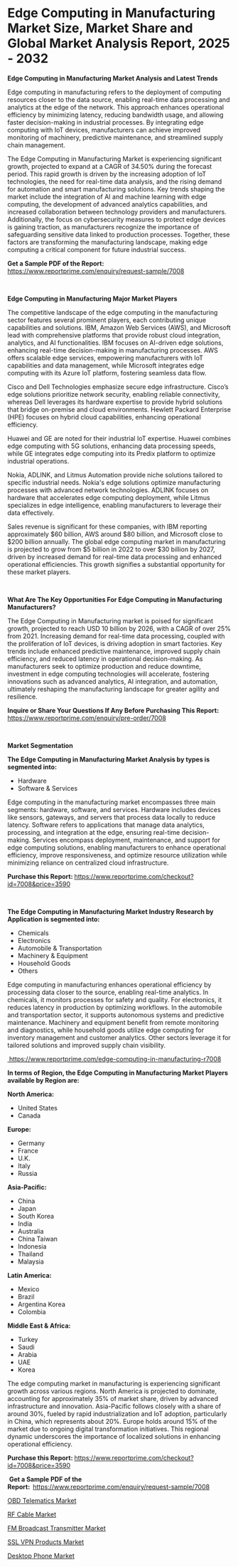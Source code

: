 <p><h1>Edge Computing in Manufacturing Market Size, Market Share and Global Market Analysis Report, 2025 - 2032</h1></p><p><strong>Edge Computing in Manufacturing Market Analysis and Latest Trends</strong></p>
<p><p>Edge computing in manufacturing refers to the deployment of computing resources closer to the data source, enabling real-time data processing and analytics at the edge of the network. This approach enhances operational efficiency by minimizing latency, reducing bandwidth usage, and allowing faster decision-making in industrial processes. By integrating edge computing with IoT devices, manufacturers can achieve improved monitoring of machinery, predictive maintenance, and streamlined supply chain management.</p><p>The Edge Computing in Manufacturing Market is experiencing significant growth, projected to expand at a CAGR of 34.50% during the forecast period. This rapid growth is driven by the increasing adoption of IoT technologies, the need for real-time data analysis, and the rising demand for automation and smart manufacturing solutions. Key trends shaping the market include the integration of AI and machine learning with edge computing, the development of advanced analytics capabilities, and increased collaboration between technology providers and manufacturers. Additionally, the focus on cybersecurity measures to protect edge devices is gaining traction, as manufacturers recognize the importance of safeguarding sensitive data linked to production processes. Together, these factors are transforming the manufacturing landscape, making edge computing a critical component for future industrial success.</p></p>
<p><strong>Get a Sample PDF of the Report:&nbsp;</strong> <a href="https://www.reportprime.com/enquiry/request-sample/7008?utm_campaign=1897&utm_medium=2&utm_source=Github&utm_content=ia&utm_term=19032025&utm_id=edge-computing-in-manufacturing">https://www.reportprime.com/enquiry/request-sample/7008</a></p>
<p>&nbsp;</p>
<p><strong>Edge Computing in Manufacturing Major Market Players</strong></p>
<p><p>The competitive landscape of the edge computing in the manufacturing sector features several prominent players, each contributing unique capabilities and solutions. IBM, Amazon Web Services (AWS), and Microsoft lead with comprehensive platforms that provide robust cloud integration, analytics, and AI functionalities. IBM focuses on AI-driven edge solutions, enhancing real-time decision-making in manufacturing processes. AWS offers scalable edge services, empowering manufacturers with IoT capabilities and data management, while Microsoft integrates edge computing with its Azure IoT platform, fostering seamless data flow.</p><p>Cisco and Dell Technologies emphasize secure edge infrastructure. Cisco’s edge solutions prioritize network security, enabling reliable connectivity, whereas Dell leverages its hardware expertise to provide hybrid solutions that bridge on-premise and cloud environments. Hewlett Packard Enterprise (HPE) focuses on hybrid cloud capabilities, enhancing operational efficiency.</p><p>Huawei and GE are noted for their industrial IoT expertise. Huawei combines edge computing with 5G solutions, enhancing data processing speeds, while GE integrates edge computing into its Predix platform to optimize industrial operations.</p><p>Nokia, ADLINK, and Litmus Automation provide niche solutions tailored to specific industrial needs. Nokia's edge solutions optimize manufacturing processes with advanced network technologies. ADLINK focuses on hardware that accelerates edge computing deployment, while Litmus specializes in edge intelligence, enabling manufacturers to leverage their data effectively.</p><p>Sales revenue is significant for these companies, with IBM reporting approximately $60 billion, AWS around $80 billion, and Microsoft close to $200 billion annually. The global edge computing market in manufacturing is projected to grow from $5 billion in 2022 to over $30 billion by 2027, driven by increased demand for real-time data processing and enhanced operational efficiencies. This growth signifies a substantial opportunity for these market players.</p></p>
<p>&nbsp;</p>
<p><strong>What Are The Key Opportunities For Edge Computing in Manufacturing Manufacturers?</strong></p>
<p><p>The Edge Computing in Manufacturing market is poised for significant growth, projected to reach USD 10 billion by 2026, with a CAGR of over 25% from 2021. Increasing demand for real-time data processing, coupled with the proliferation of IoT devices, is driving adoption in smart factories. Key trends include enhanced predictive maintenance, improved supply chain efficiency, and reduced latency in operational decision-making. As manufacturers seek to optimize production and reduce downtime, investment in edge computing technologies will accelerate, fostering innovations such as advanced analytics, AI integration, and automation, ultimately reshaping the manufacturing landscape for greater agility and resilience.</p></p>
<p><strong>Inquire or Share Your Questions If Any Before Purchasing This Report:</strong> <a href="https://www.reportprime.com/enquiry/pre-order/7008?utm_campaign=1897&utm_medium=2&utm_source=Github&utm_content=ia&utm_term=19032025&utm_id=edge-computing-in-manufacturing">https://www.reportprime.com/enquiry/pre-order/7008</a></p>
<p>&nbsp;</p>
<p><strong>Market Segmentation</strong></p>
<p><strong>The Edge Computing in Manufacturing Market Analysis by types is segmented into:</strong></p>
<p><ul><li>Hardware</li><li>Software & Services</li></ul></p>
<p><p>Edge computing in the manufacturing market encompasses three main segments: hardware, software, and services. Hardware includes devices like sensors, gateways, and servers that process data locally to reduce latency. Software refers to applications that manage data analytics, processing, and integration at the edge, ensuring real-time decision-making. Services encompass deployment, maintenance, and support for edge computing solutions, enabling manufacturers to enhance operational efficiency, improve responsiveness, and optimize resource utilization while minimizing reliance on centralized cloud infrastructure.</p></p>
<p><strong>Purchase this Report:&nbsp;</strong><a href="https://www.reportprime.com/checkout?id=7008&price=3590&utm_campaign=1897&utm_medium=2&utm_source=Github&utm_content=ia&utm_term=19032025&utm_id=edge-computing-in-manufacturing">https://www.reportprime.com/checkout?id=7008&price=3590</a></p>
<p>&nbsp;</p>
<p><strong>The Edge Computing in Manufacturing Market Industry Research by Application is segmented into:</strong></p>
<p><ul><li>Chemicals</li><li>Electronics</li><li>Automobile & Transportation</li><li>Machinery & Equipment</li><li>Household Goods</li><li>Others</li></ul></p>
<p><p>Edge computing in manufacturing enhances operational efficiency by processing data closer to the source, enabling real-time analytics. In chemicals, it monitors processes for safety and quality. For electronics, it reduces latency in production by optimizing workflows. In the automobile and transportation sector, it supports autonomous systems and predictive maintenance. Machinery and equipment benefit from remote monitoring and diagnostics, while household goods utilize edge computing for inventory management and customer analytics. Other sectors leverage it for tailored solutions and improved supply chain visibility.</p></p>
<p><a href="https://www.reportprime.com/edge-computing-in-manufacturing-r7008?utm_campaign=1897&utm_medium=2&utm_source=Github&utm_content=ia&utm_term=19032025&utm_id=edge-computing-in-manufacturing">&nbsp;https://www.reportprime.com/edge-computing-in-manufacturing-r7008</a></p>
<p><strong>In terms of Region, the Edge Computing in Manufacturing Market Players available by Region are:</strong></p>
<p>
    <p> <strong> North America: </strong>
        <ul>
            <li>United States</li>
            <li>Canada</li>
        </ul>
        </p> 
    <p> <strong> Europe: </strong>
        <ul>
            <li>Germany</li>
            <li>France</li>
            <li>U.K.</li>
            <li>Italy</li>
            <li>Russia</li>
        </ul>
        </p> 
    <p> <strong> Asia-Pacific: </strong>
        <ul>
            <li>China</li>
            <li>Japan</li>
            <li>South Korea</li>
            <li>India</li>
            <li>Australia</li>
            <li>China Taiwan</li>
            <li>Indonesia</li>
            <li>Thailand</li>
            <li>Malaysia</li>
        </ul>
        </p> 
    <p> <strong> Latin America: </strong>
        <ul>
            <li>Mexico</li>
            <li>Brazil</li>
            <li>Argentina Korea</li>
            <li>Colombia</li>
        </ul>
        </p> 
    <p> <strong> Middle East & Africa: </strong>
        <ul>
            <li>Turkey</li>
            <li>Saudi</li>
            <li>Arabia</li>
            <li>UAE</li>
            <li>Korea</li>
        </ul>
    </p>
    </p>
<p><p>The edge computing market in manufacturing is experiencing significant growth across various regions. North America is projected to dominate, accounting for approximately 35% of market share, driven by advanced infrastructure and innovation. Asia-Pacific follows closely with a share of around 30%, fueled by rapid industrialization and IoT adoption, particularly in China, which represents about 20%. Europe holds around 15% of the market due to ongoing digital transformation initiatives. This regional dynamic underscores the importance of localized solutions in enhancing operational efficiency.</p></p>
<p><strong>Purchase this Report: </strong><a href="https://www.reportprime.com/checkout?id=7008&price=3590&utm_campaign=1897&utm_medium=2&utm_source=Github&utm_content=ia&utm_term=19032025&utm_id=edge-computing-in-manufacturing">https://www.reportprime.com/checkout?id=7008&price=3590</a></p>
<p>&nbsp;<strong>Get a Sample PDF of the Report:&nbsp;&nbsp;</strong><a href="https://www.reportprime.com/enquiry/request-sample/7008?utm_campaign=1897&utm_medium=2&utm_source=Github&utm_content=ia&utm_term=19032025&utm_id=edge-computing-in-manufacturing">https://www.reportprime.com/enquiry/request-sample/7008</a></p>
<p><strong></strong></p>
<p><p><a href="https://github.com/lanuskarnajc/Market-Research-Report-List-1/blob/main/obd-telematics-market.md?utm_campaign=1897&utm_medium=2&utm_source=Github&utm_content=ia&utm_term=19032025&utm_id=edge-computing-in-manufacturing">OBD Telematics Market</a></p><p><a href="https://github.com/sanokdagada01/Market-Research-Report-List-1/blob/main/rf-cable-market.md?utm_campaign=1897&utm_medium=2&utm_source=Github&utm_content=ia&utm_term=19032025&utm_id=edge-computing-in-manufacturing">RF Cable Market</a></p><p><a href="https://github.com/shirlantosx7/Market-Research-Report-List-1/blob/main/fm-broadcast-transmitter-market.md?utm_campaign=1897&utm_medium=2&utm_source=Github&utm_content=ia&utm_term=19032025&utm_id=edge-computing-in-manufacturing">FM Broadcast Transmitter Market</a></p><p><a href="https://github.com/ziwersekos/Market-Research-Report-List-1/blob/main/ssl-vpn-products-market.md?utm_campaign=1897&utm_medium=2&utm_source=Github&utm_content=ia&utm_term=19032025&utm_id=edge-computing-in-manufacturing">SSL VPN Products Market</a></p><p><a href="https://github.com/popoialraih3/Market-Research-Report-List-1/blob/main/desktop-phone-market.md?utm_campaign=1897&utm_medium=2&utm_source=Github&utm_content=ia&utm_term=19032025&utm_id=edge-computing-in-manufacturing">Desktop Phone Market</a></p></p>